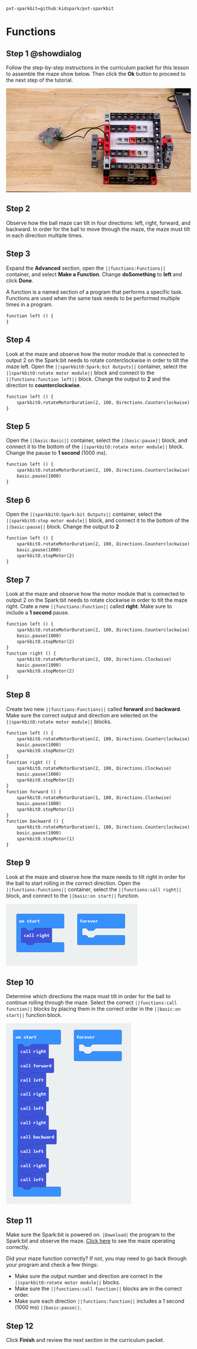 ```package
pxt-sparkbit=github:kidspark/pxt-sparkbit
```

# Functions

## Step 1 @showdialog

Follow the step-by-step instructions in the curriculum packet for this lesson to assemble the maze show below. Then click the **Ok** button to proceed to the next step of the tutorial. 

![1-4-functions](https://raw.githubusercontent.com/KidSpark/tutorials/master/assets/1-4-functions.png)

## Step 2

Observe how the ball maze can tilt in four directions: left, right, forward, and backward. In order for the ball to move through the maze, the maze must tilt in each direction multiple times.

## Step 3

Expand the **Advanced** section, open the ``||functions:Functions||`` container, and select **Make a Function**. Change **doSomething** to **left** and click **Done**.

A function is a named section of a program that performs a specific task. Functions are used when the same task needs to be performed multiple times in a program.

```blocks
function left () {
}
```

## Step 4

Look at the maze and observe how the motor module that is connected to output 2 on the Spark:bit needs to rotate conterclockwise in order to tilt the maze left. Open the ``||sparkbitO:Spark:bit Outputs||`` container, select the ``||sparkbitO:rotate motor module||`` block and connect to the ``||functions:function left||`` block. Change the output to **2** and the direction to **counterclockwise**.

```blocks
function left () {
    sparkbitO.rotateMotorDuration(2, 100, Directions.Counterclockwise)
}
```

## Step 5

Open the ``||basic:Basic||`` container, select the ``||basic:pause||`` block, and connect it to the bottom of the ``||sparkbitO:rotate motor module||`` block. Change the pause to **1 second** (1000 ms).

```blocks
function left () {
    sparkbitO.rotateMotorDuration(2, 100, Directions.Counterclockwise)
    basic.pause(1000)
}
```

## Step 6

Open the ``||sparkbitO:Spark:bit Outputs||`` container, select the ``||sparkbitO:stop motor module||`` block, and connect it to the bottom of the ``||basic:pause||`` block. Change the output to **2** 

```blocks
function left () {
    sparkbitO.rotateMotorDuration(2, 100, Directions.Counterclockwise)
    basic.pause(1000)
    sparkbitO.stopMotor(2)
}
```

## Step 7

Look at the maze and observe how the motor module that is connected to output 2 on the Spark:bit needs to rotate clockwise in order to tilt the maze right. Crate a new ``||functions:Function||`` called **right**. Make sure to include a **1 second** pause.

```blocks
function left () {
    sparkbitO.rotateMotorDuration(2, 100, Directions.Counterclockwise)
    basic.pause(1000)
    sparkbitO.stopMotor(2)
}
function right () {
    sparkbitO.rotateMotorDuration(2, 100, Directions.Clockwise)
    basic.pause(1000)
    sparkbitO.stopMotor(2)
}
```

## Step 8

Create two new ``||functions:Functions||`` called **forward** and **backward**. Make sure the correct output and direction are selected on the ``||sparkbitO:rotate motor module||`` blocks.

```blocks
function left () {
    sparkbitO.rotateMotorDuration(2, 100, Directions.Counterclockwise)
    basic.pause(1000)
    sparkbitO.stopMotor(2)
}
function right () {
    sparkbitO.rotateMotorDuration(2, 100, Directions.Clockwise)
    basic.pause(1000)
    sparkbitO.stopMotor(2)
}
function forward () {
    sparkbitO.rotateMotorDuration(1, 100, Directions.Clockwise)
    basic.pause(1000)
    sparkbitO.stopMotor(1)
}
function backward () {
    sparkbitO.rotateMotorDuration(1, 100, Directions.Counterclockwise)
    basic.pause(1000)
    sparkbitO.stopMotor(1)
}
```

## Step 9

Look at the maze and observe how the maze needs to tilt right in order for the ball to start rolling in the correct direction. Open the ``||functions:Functions||`` container, select the ``||functions:call right||`` block, and connect to the ``||basic:on start||`` function.

![call right](https://raw.githubusercontent.com/KidSpark/tutorials/master/assets/1-4-call-right.png)

## Step 10

Determine which directions the maze must tilt in order for the ball to continue rolling through the maze. Select the correct ``||functions:call function||`` blocks by placing them in the correct order in the ``||basic:on start||`` function block.

![call all](https://raw.githubusercontent.com/KidSpark/tutorials/master/assets/1-4-call-all.png)


## Step 11

Make sure the Spark:bit is powered on. ``|Download|`` the program to the Spark:bit and observe the maze. [Click here](https://youtu.be/9f59YnOa0U4) to see the maze operating correctly.

Did your maze function correctly? If not, you may need to go back through your program and check a few things:
* Make sure the output number and direction are correct in the ``||sparkbitO:rotate motor module||`` blocks.
* Make sure the ``||functions:call function||`` blocks are in the correct order. 
* Make sure each direction ``||functions:function||`` includes a 1 second (1000 ms) ``||basic:pause||``.

## Step 12

Click **Finish** and review the next section in the curriculum packet.